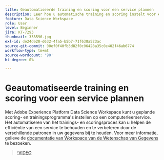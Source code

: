 ```yaml
---
title: Geautomatiseerde training en scoring voor een service plannen
description: Leer hoe u automatische training en scoring instelt voor een service in Data Science Workspace.
feature: Data Science Workspace
role: User
level: Beginner
jira: KT-7293
thumbnail: 333596.jpg
exl-id: de24de28-d632-4fa5-b5b7-71f638a523ac
source-git-commit: 00ef0f40fb3d82f0c06428a35c0e402f46ab6774
workflow-type: tm+mt
source-wordcount: '90'
ht-degree: 0%

---
```


# Geautomatiseerde training en scoring voor een service plannen

Met Adobe Experience Platform Data Science Workspace kunt u geplande scoring- en trainingsprogramma&#39;s instellen op een computerleerservice. Het automatiseren van het trainings- en scoringsproces kan u helpen de efficiëntie van een service te behouden en te verbeteren door de verschillende patronen in uw gegevens bij te houden. Voor meer informatie, gelieve de [ documentatie van Workspace van de Wetenschap van Gegevens ](https://experienceleague.adobe.com/docs/experience-platform/data-science-workspace/home.html) te bezoeken.

>[!VIDEO](https://video.tv.adobe.com/v/333596?learn=on)
